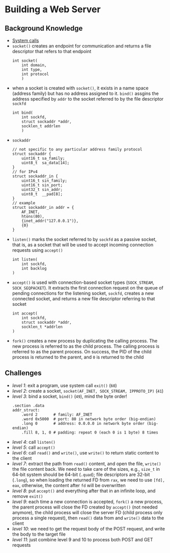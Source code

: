 # Building a Web Server
## Background Knowledge
- [System calls](https://x64.syscall.sh/)
- `socket()` creates an endpoint for communication and returns a file descriptor that refers to that endpoint
    ```
    int socket(
        int domain, 
        int type, 
        int protocol
        )
    ```
- when a socket is created with `socket()`, it exists in a name space (address family) but has no address assigned to it. `bind()` assgins the address specified by `addr` to the socket referred to by the file descriptor `sockfd`
    ```
    int bind(
        int sockfd,
        struct sockaddr *addr,
        socklen_t addrlen
        )
    ```
- `sockaddr`
    ```
    // not specific to any particular address family protocol
    struct sockaddr {
        uint16_t sa_family;
        uint8_t  sa_data[14];
    }
    // for IPv4
    struct sockaddr_in {
        uint16_t sin_family;
        uint16_t sin_port;
        uint32_t sin_addr;
        uint8_t  __pad[8];
    }
    // example
    struct sockaddr_in addr = {
        AF_INET,
        htons(80),
        {inet_addr("127.0.0.1")},
        {0}
    }
    ```
- `listen()` marks the socket referred to by `sockfd` as a passive socket, that is, as a socket that will be used to accept incoming connection requests using `accept()`
    ```
    int listen(
        int sockfd,
        int backlog
    )
    ```
- `accept()` is used with connection-based socket types (`SOCK_STREAM`, `SOCK_SEQPACKET`). It extracts the first connection request on the queue of pending connections for the listening socket, `sockfd`, creates a new connected socket, and returns a new file descriptor referring to that socket
    ```
    int accept(
        int sockfd,
        struct sockaddr *addr,
        socklen_t *addrlen
    )
    ```
- `fork()` creates a new process by duplicating the calling process. The new process is referred to as the child process. The calling process is referred to as the parent process. On success, the PID of the child process is returned to the parent, and `0` is returned to the child

## Challenges
- *level 1*: exit a program, use system call `exit()` (`60`)
- *level 2*: create a socket, `socket(AF_INET, SOCK_STREAM, IPPROTO_IP)` (`41`)
- *level 3*: bind a socket, `bind()` (`49`), mind the byte order!
    ```
    .section .data
    addr_struct:
        .word 2       # family: AF_INET
        .word 0x5000  # port: 80 in network byte order (big-endian)
        .long 0       # address: 0.0.0.0 in network byte order (big-endian)
        .fill 8, 1, 0 # padding: repeat 0 (each 0 is 1 byte) 8 times
    ```
- *level 4*: call `listen()`
- *level 5*: call `accept()`
- *level 6*: call `read()` and `write()`, use `write()` to return static content to the client
- *level 7*: extract the path from `read()` content, and open the file, `write()` the file content back. We need to take care of the sizes, e.g., `size_t` in 64-bit system should be 64-bit (`.quad`); file descriptors are 32-bit (`.long`), so when loading the returned FD from `rax`, we need to use `[fd], eax`, otherwise, the content after `fd` will be overwritten
- *level 8*: put `accept()` and everything after that in an infinite loop, and remove `exit()`
- *level 9*: each time a new connection is accepted, `fork()` a new process, the parent process will close the FD created by `accept()` (not needed anymore), the child process will close the server FD (child process only process a single request), then `read()` data from and `write()` data to the client
- *level 10*: we need to get the request body of the POST request, and write the body to the target file
- *level 11*: just combine level 9 and 10 to process both POST and GET requests
